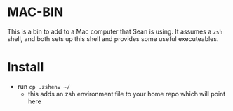 # MAC-BIN

This is a bin to add to a Mac computer that Sean is using.
It assumes a `zsh` shell, 
and both sets up this shell and provides some useful executeables.

# Install

* run `cp .zshenv ~/`
  * this adds an zsh environment file to your home repo which will point
  here

